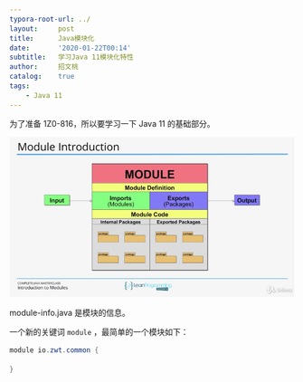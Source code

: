 ```yaml
---
typora-root-url: ../
layout:     post
title:      Java模块化
date:       '2020-01-22T00:14'
subtitle:   学习Java 11模块化特性
author:     招文桃
catalog:    true
tags:
    - Java 11
---
```


为了准备 1Z0-816，所以要学习一下 Java 11 的基础部分。

<!--more-->

![image-20200122001604874](/img/image-20200122001604874.png)

module-info.java 是模块的信息。

一个新的关键词 `module` ，最简单的一个模块如下：

```java
module io.zwt.common {

}
```
